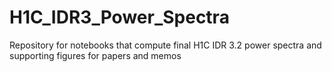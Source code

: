 # H1C_IDR3_Power_Spectra
Repository for notebooks that compute final H1C IDR 3.2 power spectra and supporting figures for papers and memos
